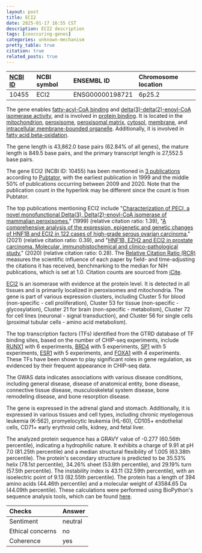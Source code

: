 ```yaml
---
layout: post
title: ECI2
date: 2025-01-17 16:55 CST
description: ECI2 description
tags: [cooccuring-genes]
categories: unknown-mechanism
pretty_table: true
citation: true
related_posts: true
---
```




| [NCBI ID](https://www.ncbi.nlm.nih.gov/gene/10455) | NCBI symbol | ENSEMBL ID | Chromosome location |
| :-------- | :------- | :-------- | :------- |
| 10455  | ECI2 | ENSG00000198721 | 6p25.2 |



The gene enables [fatty-acyl-CoA binding](https://amigo.geneontology.org/amigo/term/GO:0000062) and [delta(3)-delta(2)-enoyl-CoA isomerase activity](https://amigo.geneontology.org/amigo/term/GO:0004165), and is involved in [protein binding](https://amigo.geneontology.org/amigo/term/GO:0005515). It is located in the [mitochondrion](https://amigo.geneontology.org/amigo/term/GO:0005739), [peroxisome](https://amigo.geneontology.org/amigo/term/GO:0005777), [peroxisomal matrix](https://amigo.geneontology.org/amigo/term/GO:0005782), [cytosol](https://amigo.geneontology.org/amigo/term/GO:0005829), [membrane](https://amigo.geneontology.org/amigo/term/GO:0016020), and [intracellular membrane-bounded organelle](https://amigo.geneontology.org/amigo/term/GO:0043231). Additionally, it is involved in [fatty acid beta-oxidation](https://amigo.geneontology.org/amigo/term/GO:0006635).


The gene length is 43,862.0 base pairs (62.84% of all genes), the mature length is 849.5 base pairs, and the primary transcript length is 27,552.5 base pairs.


The gene ECI2 (NCBI ID: 10455) has been mentioned in [3 publications](https://pubmed.ncbi.nlm.nih.gov/?term=%22ECI2%22) according to [Pubtator](https://academic.oup.com/nar/article/47/W1/W587/5494727), with the earliest publication in 1999 and the middle 50% of publications occurring between 2009 and 2020. Note that the publication count in the hyperlink may be different since the count is from Pubtator.


The top publications mentioning ECI2 include "[Characterization of PECI, a novel monofunctional Delta(3), Delta(2)-enoyl-CoA isomerase of mammalian peroxisomes.](https://pubmed.ncbi.nlm.nih.gov/10419495)" (1999) (relative citation ratio: 1.39), "[A comprehensive analysis of the expression, epigenetic and genetic changes of HNF1B and ECI2 in 122 cases of high-grade serous ovarian carcinoma.](https://pubmed.ncbi.nlm.nih.gov/33574924)" (2021) (relative citation ratio: 0.39), and "[HNF1B, EZH2 and ECI2 in prostate carcinoma. Molecular, immunohistochemical and clinico-pathological study.](https://pubmed.ncbi.nlm.nih.gov/32873863)" (2020) (relative citation ratio: 0.28). The [Relative Citation Ratio (RCR)](https://journals.plos.org/plosbiology/article?id=10.1371/journal.pbio.1002541) measures the scientific influence of each paper by field- and time-adjusting the citations it has received, benchmarking to the median for NIH publications, which is set at 1.0. Citation counts are sourced from [iCite](https://icite.od.nih.gov).


[ECI2](https://www.proteinatlas.org/ENSG00000198721-ECI2) is an isomerase with evidence at the protein level. It is detected in all tissues and is primarily localized in peroxisomes and mitochondria. The gene is part of various expression clusters, including Cluster 5 for blood (non-specific - cell proliferation), Cluster 53 for tissue (non-specific - glycosylation), Cluster 21 for brain (non-specific - metabolism), Cluster 72 for cell lines (neuronal - signal transduction), and Cluster 56 for single cells (proximal tubular cells - amino acid metabolism).


The top transcription factors (TFs) identified from the GTRD database of TF binding sites, based on the number of CHIP-seq experiments, include [RUNX1](https://www.ncbi.nlm.nih.gov/gene/861) with 6 experiments, [BRD4](https://www.ncbi.nlm.nih.gov/gene/23476) with 5 experiments, [SP1](https://www.ncbi.nlm.nih.gov/gene/6667) with 5 experiments, [ESR1](https://www.ncbi.nlm.nih.gov/gene/2099) with 5 experiments, and [FOXA1](https://www.ncbi.nlm.nih.gov/gene/3169) with 4 experiments. These TFs have been shown to play significant roles in gene regulation, as evidenced by their frequent appearance in CHIP-seq data.



The GWAS data indicates associations with various disease conditions, including general disease, disease of anatomical entity, bone disease, connective tissue disease, musculoskeletal system disease, bone remodeling disease, and bone resorption disease.



The gene is expressed in the adrenal gland and stomach. Additionally, it is expressed in various tissues and cell types, including chronic myelogenous leukemia (K-562), promyelocytic leukemia (HL-60), CD105+ endothelial cells, CD71+ early erythroid cells, kidney, and fetal liver.




The analyzed protein sequence has a GRAVY value of -0.277 (60.56th percentile), indicating a hydrophilic nature. It exhibits a charge of 9.91 at pH 7.0 (81.25th percentile) and a median structural flexibility of 1.005 (63.38th percentile). The protein's secondary structure is predicted to be 35.53% helix (78.1st percentile), 34.26% sheet (53.8th percentile), and 29.19% turn (57.5th percentile). The instability index is 43.11 (32.59th percentile), with an isoelectric point of 9.13 (82.55th percentile). The protein has a length of 394 amino acids (44.46th percentile) and a molecular weight of 43584.65 Da (44.09th percentile). These calculations were performed using BioPython's sequence analysis tools, which can be found [here](https://biopython.org/docs/1.75/api/Bio.SeqUtils.ProtParam.html).





| Checks    | Answer |
| :-------- | :------- |
| Sentiment  | neutral   |
| Ethical concerns | no     |
| Coherence    | yes    |